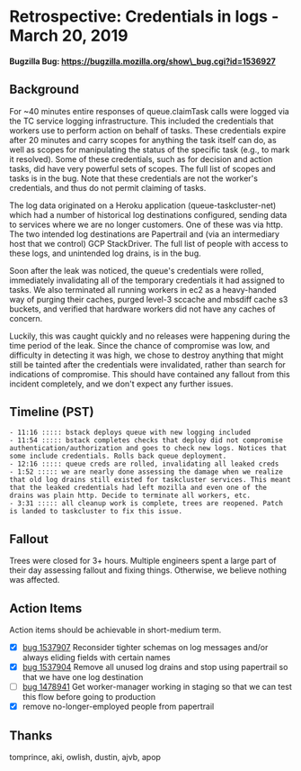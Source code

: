 # Retrospective: Credentials in logs - March 20, 2019
#### Bugzilla Bug: https://bugzilla.mozilla.org/show\_bug.cgi?id=1536927

## Background

For ~40 minutes entire responses of queue.claimTask calls were logged via the TC service logging infrastructure. This included the credentials that workers use to perform action on behalf of tasks. These credentials expire after 20 minutes and carry scopes for anything the task itself can do, as well as scopes for manipulating the status of the specific task (e.g., to mark it resolved).  Some of these credentials, such as for decision and action tasks, did have very powerful sets of scopes. The full list of scopes and tasks is in the bug.  Note that these credentials are not the worker's credentials, and thus do not permit claiming of tasks.

The log data originated on a Heroku application (queue-taskcluster-net) which had a number of historical log destinations configured, sending data to services where we are no longer customers.  One of these was via http.  The two intended log destinations are Papertrail and (via an intermediary host that we control) GCP StackDriver.  The full list of people with access to these logs, and unintended log drains, is in the bug.

Soon after the leak was noticed, the queue's credentials were rolled, immediately invalidating  all of the temporary credentials it had assigned to tasks.  We also terminated all running workers in ec2 as a heavy-handed way of purging their caches, purged level-3 sccache and mbsdiff cache s3 buckets, and verified that hardware workers did not have any caches of concern.

Luckily, this was caught quickly and no releases were happening during the time period of the leak. Since the chance of compromise was low, and difficulty in detecting it was high, we chose to destroy anything that might still be tainted after the credentials were invalidated, rather than search for indications of compromise. This should have contained any fallout from this incident completely, and we don't expect any further issues.


## Timeline (PST)
    - 11:16 ::::: bstack deploys queue with new logging included
    - 11:54 ::::: bstack completes checks that deploy did not compromise authentication/authorization and goes to check new logs. Notices that some include credentials. Rolls back queue deployment.
    - 12:16 ::::: queue creds are rolled, invalidating all leaked creds
    - 1:52 ::::: we are nearly done assessing the damage when we realize that old log drains still existed for taskcluster services. This meant that the leaked credentials had left mozilla and even one of the drains was plain http. Decide to terminate all workers, etc.
    - 3:31 ::::: all cleanup work is complete, trees are reopened. Patch is landed to taskcluster to fix this issue.

## Fallout

Trees were closed for 3+ hours. Multiple engineers spent a large part of their day assessing fallout and fixing things. Otherwise, we believe nothing was affected.

## Action Items

Action items should be achievable in short-medium term.

- [x] [bug 1537907](https://bugzilla.mozilla.org/show_bug.cgi?id=1537907) Reconsider tighter schemas on log messages and/or always eliding fields with certain names
- [x] [bug 1537904](https://bugzilla.mozilla.org/show_bug.cgi?id=1537904) Remove all unused log drains and stop using papertrail so that we have one log destination
- [ ] [bug 1478941](https://bugzilla.mozilla.org/show_bug.cgi?id=1478941) Get worker-manager working in staging so that we can test this flow before going to production
- [x] remove no-longer-employed people from papertrail

## Thanks
tomprince, aki, owlish, dustin, ajvb, apop
